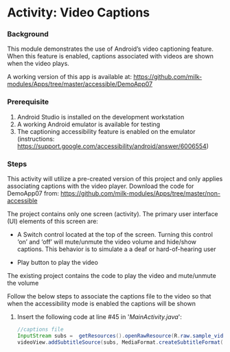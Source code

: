 # Activity: Video Captions

### Background

This module demonstrates the use of Android’s video captioning feature. When this feature is enabled, captions associated with videos are shown when the video plays.

A working version of this app is available at: https://github.com/milk-modules/Apps/tree/master/accessible/DemoApp07

### Prerequisite

1. Android Studio is installed on the development workstation
2. A working Android emulator is available for testing
3. The captioning accessibility feature is enabled on the emulator (instructions:  https://support.google.com/accessibility/android/answer/6006554)

### Steps

This activity will utilize a pre-created version of this project and only applies associating captions with the video player. Download the code for DemoApp07 from: https://github.com/milk-modules/Apps/tree/master/non-accessible

The project contains only one screen (activity). The primary user interface (UI) elements of this screen are:

- A Switch control located at the top of the screen. Turning this control ‘on’ and ‘off’ will mute/unmute the video volume and hide/show captions. This behavior is to simulate a a deaf or hard-of-hearing user

- Play button to play the video

The existing project contains the code to play the video and mute/unmute the volume

Follow the below steps to associate the captions file to the video so that when the accessibility mode is enabled the captions will be shown

1. Insert the following code at line #45 in '*MainActivity.java*':

   ```java
   //captions file
   InputStream subs =  getResources().openRawResource(R.raw.sample_video_caption);
   videoView.addSubtitleSource(subs, MediaFormat.createSubtitleFormat("text/vtt", Locale.ENGLISH.getLanguage()));
   ```
